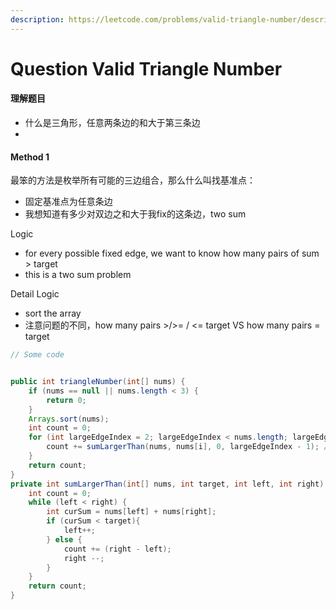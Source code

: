 ```yaml
---
description: https://leetcode.com/problems/valid-triangle-number/description/
---
```


# Question Valid Triangle Number



#### 理解题目

* 什么是三角形，任意两条边的和大于第三条边
*

#### Method 1

最笨的方法是枚举所有可能的三边组合，那么什么叫找基准点：

* 固定基准点为任意条边
* 我想知道有多少对双边之和大于我fix的这条边，two sum

Logic

* for every possible fixed edge, we want to know how many pairs of sum > target
* this is a two sum problem

Detail Logic

* sort the array
* 注意问题的不同，how many pairs >/>= / <= target  VS  how many pairs = target





```java
// Some code


public int triangleNumber(int[] nums) {
    if (nums == null || nums.length < 3) {
        return 0;
    }
    Arrays.sort(nums);
    int count = 0;
    for (int largeEdgeIndex = 2; largeEdgeIndex < nums.length; largeEdgeIndex++) {
        count += sumLargerThan(nums, nums[i], 0, largeEdgeIndex - 1); // 你要找的点是在这个最大边之前
    }
    return count;
}
private int sumLargerThan(int[] nums, int target, int left, int right) {
    int count = 0;
    while (left < right) {
        int curSum = nums[left] + nums[right];
        if (curSum < target){
            left++;
        } else {
            count += (right - left);
            right --;
        }
    }
    return count;
}
```
